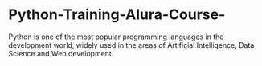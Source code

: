 # Python-Training-Alura-Course-
 Python is one of the most popular programming languages ​​in the development world, widely used in the areas of Artificial Intelligence, Data Science and Web development.
